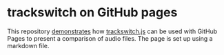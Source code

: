 # trackswitch on GitHub pages
This repository [demonstrates](https://thomasdeppisch.github.io/trackswitchOnPages/) how [trackswitch.js](https://github.com/audiolabs/trackswitch.js/) can be used with GitHub Pages to present a comparison of audio files. The page is set up using a markdown file.

